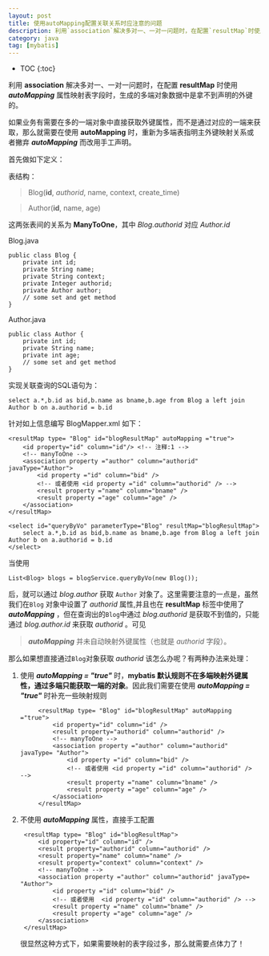 ```yaml
---
layout: post
title: 使用autoMapping配置关联关系时应注意的问题
description: 利用`association`解决多对一、一对一问题时，在配置`resultMap`时使用`autoMapping`属性映射表字段时，生成的多端对象数据中是拿不到声明的外键的。如果业务有需要在多的一端对象中直接获取外键属性，而不是通过对应的一端来获取，那么就需要在使用`autoMapping`时，重新为多端表指明主外键映射关系或者撇弃`autoMapping`而改用手工声明。
category: java
tag: [mybatis]
---
```


* TOC
{:toc}

利用 **association** 解决多对一、一对一问题时，在配置 **resultMap** 时使用 ***autoMapping*** 属性映射表字段时，生成的多端对象数据中是拿不到声明的外键的。
  
如果业务有需要在多的一端对象中直接获取外键属性，而不是通过对应的一端来获取，那么就需要在使用 **autoMapping** 时，重新为多端表指明主外键映射关系或者撇弃 ***autoMapping*** 而改用手工声明。

首先做如下定义：

表结构：

> Blog(**id**, *authorid*, name, context, create_time)

> Author(**id**, name, age)

这两张表间的关系为 **ManyToOne**，其中 *Blog.authorid* 对应 *Author.id* 

Blog.java

    public class Blog {
        private int id;
        private String name;
        private String context;
        private Integer authorid;
        private Author author;
        // some set and get method
    }
   
Author.java

    public class Author {
        private int id;
        private String name;
        private int age;
        // some set and get method
    }

实现关联查询的SQL语句为：

    select a.*,b.id as bid,b.name as bname,b.age from Blog a left join Author b on a.authorid = b.id
     
针对如上信息编写 BlogMapper.xml 如下：

    <resultMap type= "Blog" id="blogResultMap" autoMapping ="true">
	    <id property="id" column="id"/> <!-- 注释:1 -->
        <!-- manyToOne -->
        <association property ="author" column="authorid"  javaType="Author">
            <id property ="id" column="bid" />
            <!-- 或者使用 <id property ="id" column="authorid" /> -->
            <result property ="name" column="bname" />
            <result property ="age" column="age" />
        </association>
    </resultMap>

    <select id="queryByVo" parameterType="Blog" resultMap="blogResultMap">
        select a.*,b.id as bid,b.name as bname,b.age from Blog a left join Author b on a.authorid = b.id
	</select>

当使用

    List<Blog> blogs = blogService.queryByVo(new Blog());
    
后，就可以通过 *blog.author* 获取 `Author` 对象了。这里需要注意的一点是，虽然我们在`Blog` 对象中设置了 *authorid* 属性,并且也在 **resultMap** 标签中使用了 ***autoMapping*** ，但在查询出的`Blog`中通过 *blog.authorid* 是获取不到值的，只能通过 *blog.author.id* 来获取 *authorid* 。可见 

> ***autoMapping*** 并未自动映射外键属性（也就是 *authorid* 字段）。

那么如果想直接通过`Blog`对象获取 *authorid* 该怎么办呢？有两种办法来处理：

1. 使用 ***autoMapping = "true"*** 时，**mybatis 默认规则不在多端映射外键属性，通过多端只能获取一端的对象**。因此我们需要在使用 ***autoMapping = "true"*** 时补充一些映射规则

	        <resultMap type= "Blog" id="blogResultMap" autoMapping ="true">
	            <id property="id" column="id" /> 
	            <result property="authorid" column="authorid" />
	            <!-- manyToOne -->
	            <association property ="author" column="authorid" javaType= "Author">
	                <id property ="id" column="bid" />
	                <!-- 或者使用 <id property ="id" column="authorid" />  -->
	                <result property ="name" column="bname" />
	                <result property ="age" column="age" />
	            </association>
	        </resultMap>
	 
2. 不使用 ***autoMapping*** 属性，直接手工配置

        <resultMap type= "Blog" id="blogResultMap">
            <id property="id" column="id" />
            <result property="authorid" column="authorid" />
    	    <result property="name" column="name" /> 
		    <result property="context" column="context" />
            <!-- manyToOne -->
            <association property ="author" column="authorid" javaType= "Author">
                <id property ="id" column="bid" />
                <!-- 或者使用  <id property ="id" column="authorid" /> -->
                <result property ="name" column="bname" />
                <result property ="age" column="age" />
            </association>
        </resultMap>
  
  	很显然这种方式下，如果需要映射的表字段过多，那么就需要点体力了！